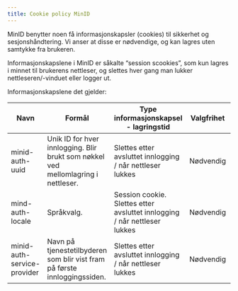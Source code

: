 ```yaml
---
title: Cookie policy MinID
---
```


MinID benytter noen få informasjonskapsler (cookies) til sikkerhet og sesjonshåndtering. Vi anser at disse er nødvendige, og kan lagres uten samtykke fra brukeren. 

Informasjonskapslene i MinID er såkalte “session scookies”, som kun lagres i minnet til brukerens nettleser, og slettes hver gang man lukker nettleseren/-vinduet eller logger ut.    

Informasjonskapslene det gjelder:

| Navn | Formål | Type informasjonskapsel - lagringstid | Valgfrihet | Mottaker |
| ---- | ------ | ------------------------------------ | ---------- | -------- |
| minid-auth-uuid | Unik ID for hver innlogging. Blir brukt som nøkkel ved mellomlagring i nettleser. | Slettes etter avsluttet innlogging / når nettleser lukkes | Nødvendig | Digitaliserings-direktoratet |
| mind-auth-locale | Språkvalg. | Session cookie. Slettes etter avsluttet innlogging / når nettleser lukkes | Nødvendig | Digitaliserings-direktoratet |
| minid-auth-service-provider | Navn på tjenestetilbyderen som blir vist fram på første innloggingssiden. | Slettes etter avsluttet innlogging / når nettleser lukkes | Nødvendig | Digitaliserings-direktoratet |

